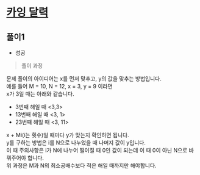 # [카잉 달력](https://www.acmicpc.net/problem/6064)

## 풀이1

- 성공

> 풀이 과정

문제 풀이의 아이디어는 x를 먼저 맞추고, y의 값을 맞추는 방법입니다.\
예를 들어 M = 10, N = 12, x = 3, y = 9 이라면\
x가 3일 때는 아래와 같습니다.
- 3번째 해일 때 <3,3>
- 13번째 해일 때 <3, 1>
- 23번째 해일 때 <3, 11>

x + Mi(i는 횟수)일 때마다 y가 맞는지 확인하면 됩니다.\
y를 구하는 방법은 i를 N으로 나누었을 때 나머지 값이 y입니다.\
이 때 주의사항은 i가 N에 나누어 떨이질 때 0인 값이 되는데 이 때 0이 아닌 N으로 바꿔주어야 합니다.\
위 과정은 M과 N의 최소공배수보다 적은 해일 때까지만 해야합니다.